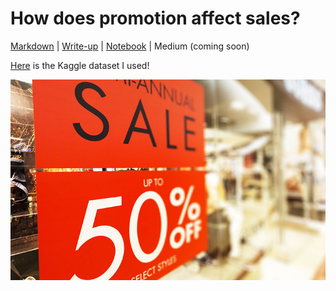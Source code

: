 # How does promotion affect sales?

[Markdown](https://github.com/irenechang1510/sales-analysis/blob/main/promotion_analysis.md) |
 [Write-up](https://docs.google.com/document/d/17K_Orm-841ehCpNxM86i9xVOcd3ARoUdNV-BwFXaDFY/edit?usp=sharing) | 
[Notebook](https://github.com/irenechang1510/sales-analysis/blob/main/promotion_analysis.ipynb) | Medium (coming soon)

[Here](https://www.kaggle.com/c/store-sales-time-series-forecasting) is the Kaggle dataset I used! 

![](https://github.com/irenechang1510/sales-analysis/blob/main/red-sale-sign-hanging-retail-store.jpeg)
